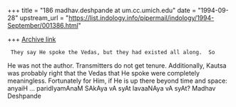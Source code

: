 +++
title = "186 madhav.deshpande at um.cc.umich.edu"
date = "1994-09-28"
upstream_url = "https://list.indology.info/pipermail/indology/1994-September/001386.html"

+++
[Archive link](https://list.indology.info/pipermail/indology/1994-September/001386.html)

     They say He spoke the Vedas, but they had existed all along.  So
He was not the author.  Transmitters do not get tenure.  Additionally,
Kautsa was probably right that the Vedas that He spoke were completely
meaningless.  Fortunately for Him, if He is up there beyond time and
space:  anyaiH ... paridIyamAnaM SAkAya vA syAt lavaaNAya vA syAt?
     Madhav Deshpande





